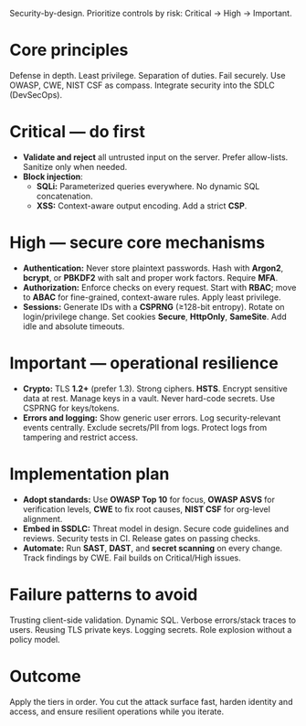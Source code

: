 Security-by-design. Prioritize controls by risk: Critical → High → Important.

# Core principles

Defense in depth. Least privilege. Separation of duties. Fail securely. Use OWASP, CWE, NIST CSF as compass. Integrate security into the SDLC (DevSecOps).

# Critical — do first

- **Validate and reject** all untrusted input on the server. Prefer allow-lists. Sanitize only when needed.
- **Block injection**:
  - **SQLi:** Parameterized queries everywhere. No dynamic SQL concatenation.
  - **XSS:** Context-aware output encoding. Add a strict **CSP**.

# High — secure core mechanisms

- **Authentication:** Never store plaintext passwords. Hash with **Argon2**, **bcrypt**, or **PBKDF2** with salt and proper work factors. Require **MFA**.
- **Authorization:** Enforce checks on every request. Start with **RBAC**; move to **ABAC** for fine-grained, context-aware rules. Apply least privilege.
- **Sessions:** Generate IDs with a **CSPRNG** (≥128-bit entropy). Rotate on login/privilege change. Set cookies **Secure**, **HttpOnly**, **SameSite**. Add idle and absolute timeouts.

# Important — operational resilience

- **Crypto:** TLS **1.2+** (prefer 1.3). Strong ciphers. **HSTS**. Encrypt sensitive data at rest. Manage keys in a vault. Never hard-code secrets. Use CSPRNG for keys/tokens.
- **Errors and logging:** Show generic user errors. Log security-relevant events centrally. Exclude secrets/PII from logs. Protect logs from tampering and restrict access.

# Implementation plan

- **Adopt standards:** Use **OWASP Top 10** for focus, **OWASP ASVS** for verification levels, **CWE** to fix root causes, **NIST CSF** for org-level alignment.
- **Embed in SSDLC:** Threat model in design. Secure code guidelines and reviews. Security tests in CI. Release gates on passing checks.
- **Automate:** Run **SAST**, **DAST**, and **secret scanning** on every change. Track findings by CWE. Fail builds on Critical/High issues.

# Failure patterns to avoid

Trusting client-side validation. Dynamic SQL. Verbose errors/stack traces to users. Reusing TLS private keys. Logging secrets. Role explosion without a policy model.

# Outcome

Apply the tiers in order. You cut the attack surface fast, harden identity and access, and ensure resilient operations while you iterate.
